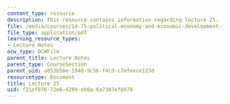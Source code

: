 ```yaml
---
content_type: resource
description: This resource contains information regarding lecture 25.
file: /media/courses/14-75-political-economy-and-economic-development-fall-2012/f21ef87672e64209eb6a6a7307ef0479_MIT14_75F12_Lec25.pdf
file_type: application/pdf
learning_resource_types:
- Lecture Notes
ocw_type: OCWFile
parent_title: Lecture Notes
parent_type: CourseSection
parent_uid: a853b56e-1940-9c56-f4cd-c7efeece123d
resourcetype: Document
title: Lecture 25
uid: f21ef876-72e6-4209-eb6a-6a7307ef0479
---
```

